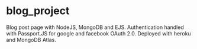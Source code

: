 # blog_project
Blog post page with NodeJS, MongoDB and EJS. 
Authentication handled with Passport.JS for google and facebook OAuth 2.0.
Deployed with heroku and MongoDB Atlas.
